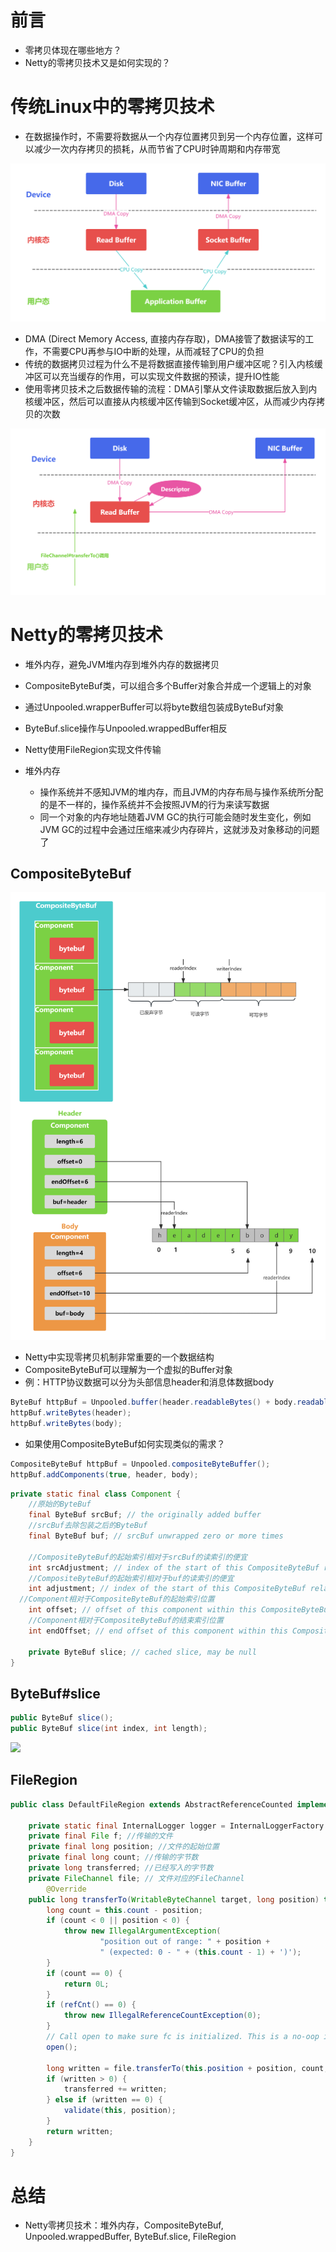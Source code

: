# 前言

- 零拷贝体现在哪些地方？
- Netty的零拷贝技术又是如何实现的？

# 传统Linux中的零拷贝技术

- 在数据操作时，不需要将数据从一个内存位置拷贝到另一个内存位置，这样可以减少一次内存拷贝的损耗，从而节省了CPU时钟周期和内存带宽

![](./images/传统IO拷贝.png)

- DMA (Direct Memory Access, 直接内存存取)，DMA接管了数据读写的工作，不需要CPU再参与IO中断的处理，从而减轻了CPU的负担
- 传统的数据拷贝过程为什么不是将数据直接传输到用户缓冲区呢？引入内核缓冲区可以充当缓存的作用，可以实现文件数据的预读，提升IO性能
- 使用零拷贝技术之后数据传输的流程：DMA引擎从文件读取数据后放入到内核缓冲区，然后可以直接从内核缓冲区传输到Socket缓冲区，从而减少内存拷贝的次数

![](./images/Linux零拷贝.png)

# Netty的零拷贝技术

- 堆外内存，避免JVM堆内存到堆外内存的数据拷贝

- CompositeByteBuf类，可以组合多个Buffer对象合并成一个逻辑上的对象

- 通过Unpooled.wrapperBuffer可以将byte数组包装成ByteBuf对象

- ByteBuf.slice操作与Unpooled.wrappedBuffer相反

- Netty使用FileRegion实现文件传输

- 堆外内存

  - 操作系统并不感知JVM的堆内存，而且JVM的内存布局与操作系统所分配的是不一样的，操作系统并不会按照JVM的行为来读写数据
  - 同一个对象的内存地址随着JVM GC的执行可能会随时发生变化，例如JVM GC的过程中会通过压缩来减少内存碎片，这就涉及对象移动的问题了

## CompositeByteBuf

![](./images/CompositeByteBuf.png)

  - Netty中实现零拷贝机制非常重要的一个数据结构
  - CompositeByteBuf可以理解为一个虚拟的Buffer对象
  - 例：HTTP协议数据可以分为头部信息header和消息体数据body

  ```java
  ByteBuf httpBuf = Unpooled.buffer(header.readableBytes() + body.readableBytes());
  httpBuf.writeBytes(header);
  httpBuf.writeBytes(body);
  ```

  - 如果使用CompositeByteBuf如何实现类似的需求？

  ```java
  CompositeByteBuf httpBuf = Unpooled.compositeByteBuffer();
  httpBuf.addComponents(true, header, body);
  ```

  ```java
  private static final class Component {
      //原始的ByteBuf
      final ByteBuf srcBuf; // the originally added buffer
      //srcBuf去除包装之后的ByteBuf
      final ByteBuf buf; // srcBuf unwrapped zero or more times
  
      //CompositeByteBuf的起始索引相对于srcBuf的读索引的便宜
      int srcAdjustment; // index of the start of this CompositeByteBuf relative to srcBuf
      //CompositeByteBuf的起始索引相对于buf的读索引的便宜
      int adjustment; // index of the start of this CompositeByteBuf relative to buf
  	//Component相对于CompositeByteBuf的起始索引位置
      int offset; // offset of this component within this CompositeByteBuf
      //Component相对于CompositeByteBuf的结束索引位置
      int endOffset; // end offset of this component within this CompositeByteBuf
  
      private ByteBuf slice; // cached slice, may be null
  }
  ```

## ByteBuf#slice

```java
public ByteBuf slice();
public ByteBuf slice(int index, int length);
```

![](./images/ByteBuf#slice.png)

## FileRegion

```java
public class DefaultFileRegion extends AbstractReferenceCounted implements FileRegion {

    private static final InternalLogger logger = InternalLoggerFactory.getInstance(DefaultFileRegion.class);
    private final File f; //传输的文件
    private final long position; //文件的起始位置
    private final long count; //传输的字节数
    private long transferred; //已经写入的字节数
    private FileChannel file; // 文件对应的FileChannel
        @Override
    public long transferTo(WritableByteChannel target, long position) throws IOException {
        long count = this.count - position;
        if (count < 0 || position < 0) {
            throw new IllegalArgumentException(
                    "position out of range: " + position +
                    " (expected: 0 - " + (this.count - 1) + ')');
        }
        if (count == 0) {
            return 0L;
        }
        if (refCnt() == 0) {
            throw new IllegalReferenceCountException(0);
        }
        // Call open to make sure fc is initialized. This is a no-oop if we called it before.
        open();

        long written = file.transferTo(this.position + position, count, target);
        if (written > 0) {
            transferred += written;
        } else if (written == 0) {
            validate(this, position);
        }
        return written;
    }
}
```

# 总结

- Netty零拷贝技术：堆外内存，CompositeByteBuf, Unpooled.wrappedBuffer, ByteBuf.slice, FileRegion